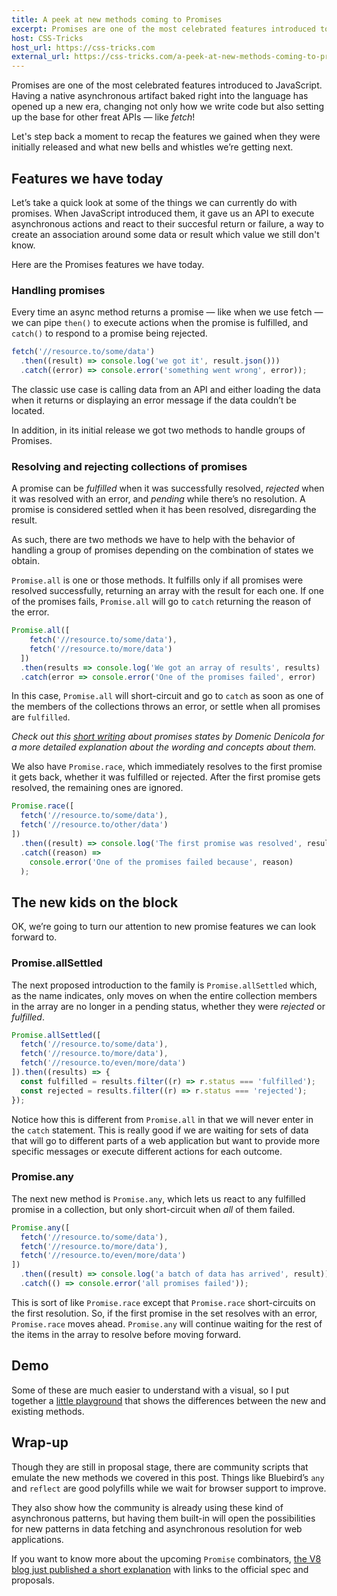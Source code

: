 ```yaml
---
title: A peek at new methods coming to Promises
excerpt: Promises are one of the most celebrated features introduced to JavaScript. Having a native asynchronous artifact baked right into the language has opened up a new era, changing not only how we write code but also setting up the base for other freat APIs — like fetch! Let's step back a moment to recap the features we gained when they were initially released and what new bells and whistles we’re getting next.
host: CSS-Tricks
host_url: https://css-tricks.com
external_url: https://css-tricks.com/a-peek-at-new-methods-coming-to-promises/
---
```


Promises are one of the most celebrated features introduced to JavaScript. Having a native asynchronous artifact baked right into the language has opened up a new era, changing not only how we write code but also setting up the base for other freat APIs — like _fetch_!

Let's step back a moment to recap the features we gained when they were initially released and what new bells and whistles we’re getting next.

## Features we have today

Let’s take a quick look at some of the things we can currently do with promises. When JavaScript introduced them, it gave us an API to execute asynchronous actions and react to their succesful return or failure, a way to create an association around some data or result which value we still don't know.

Here are the Promises features we have today.

### Handling promises

Every time an async method returns a promise — like when we use fetch — we can pipe `then()` to execute actions when the promise is fulfilled, and `catch()` to respond to a promise being rejected.

```js
fetch('//resource.to/some/data')
  .then((result) => console.log('we got it', result.json()))
  .catch((error) => console.error('something went wrong', error));
```

The classic use case is calling data from an API and either loading the data when it returns or displaying an error message if the data couldn’t be located.

In addition, in its initial release we got two methods to handle groups of Promises.

### Resolving and rejecting collections of promises

A promise can be _fulfilled_ when it was successfully resolved, _rejected_ when it was resolved with an error, and _pending_ while there’s no resolution. A promise is considered settled when it has been resolved, disregarding the result.

As such, there are two methods we have to help with the behavior of handling a group of promises depending on the combination of states we obtain.

`Promise.all` is one or those methods. It fulfills only if all promises were resolved successfully, returning an array with the result for each one. If one of the promises fails, `Promise.all` will go to `catch` returning the reason of the error.

```js
Promise.all([
    fetch('//resource.to/some/data'),
    fetch('//resource.to/more/data')
  ])
  .then(results => console.log('We got an array of results', results)
  .catch(error => console.error('One of the promises failed', error)
```

In this case, `Promise.all` will short-circuit and go to `catch` as soon as one of the members of the collections throws an error, or settle when all promises are `fulfilled`.

_Check out this [short writing](https://github.com/domenic/promises-unwrapping/blob/master/docs/states-and-fates.md) about promises states by Domenic Denicola for a more detailed explanation about the wording and concepts about them._

We also have `Promise.race`, which immediately resolves to the first promise it gets back, whether it was fulfilled or rejected. After the first promise gets resolved, the remaining ones are ignored.

```js
Promise.race([
  fetch('//resource.to/some/data'),
  fetch('//resource.to/other/data')
])
  .then((result) => console.log('The first promise was resolved', result))
  .catch((reason) =>
    console.error('One of the promises failed because', reason)
  );
```

## The new kids on the block

OK, we’re going to turn our attention to new promise features we can look forward to.

### Promise.allSettled

The next proposed introduction to the family is `Promise.allSettled` which, as the name indicates, only moves on when the entire collection members in the array are no longer in a pending status, whether they were _rejected_ or _fulfilled_.

```js
Promise.allSettled([
  fetch('//resource.to/some/data'),
  fetch('//resource.to/more/data'),
  fetch('//resource.to/even/more/data')
]).then((results) => {
  const fulfilled = results.filter((r) => r.status === 'fulfilled');
  const rejected = results.filter((r) => r.status === 'rejected');
});
```

Notice how this is different from `Promise.all` in that we will never enter in the `catch` statement. This is really good if we are waiting for sets of data that will go to different parts of a web application but want to provide more specific messages or execute different actions for each outcome.

### Promise.any

The next new method is `Promise.any`, which lets us react to any fulfilled promise in a collection, but only short-circuit when _all_ of them failed.

```js
Promise.any([
  fetch('//resource.to/some/data'),
  fetch('//resource.to/more/data'),
  fetch('//resource.to/even/more/data')
])
  .then((result) => console.log('a batch of data has arrived', result))
  .catch(() => console.error('all promises failed'));
```

This is sort of like `Promise.race` except that `Promise.race` short-circuits on the first resolution. So, if the first promise in the set resolves with an error, `Promise.race` moves ahead. `Promise.any` will continue waiting for the rest of the items in the array to resolve before moving forward.

## Demo

Some of these are much easier to understand with a visual, so I put together a [little playground](https://promise-combinators.netlify.com/) that shows the differences between the new and existing methods.

## Wrap-up

Though they are still in proposal stage, there are community scripts that emulate the new methods we covered in this post. Things like Bluebird’s `any` and `reflect` are good polyfills while we wait for browser support to improve.

They also show how the community is already using these kind of asynchronous patterns, but having them built-in will open the possibilities for new patterns in data fetching and asynchronous resolution for web applications.

If you want to know more about the upcoming `Promise` combinators, [the V8 blog just published a short explanation](https://v8.dev/features/promise-combinators) with links to the official spec and proposals.

